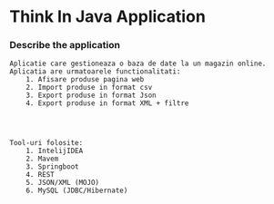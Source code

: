 # Think In Java Application

### Describe the application 
	Aplicatie care gestioneaza o baza de date la un magazin online. Aplicatia are urmatoarele functionalitati:
		1. Afisare produse pagina web
		2. Import produse in format csv
		3. Export produse in format Json
		4. Export produse in format XML + filtre 




	Tool-uri folosite:
		1. IntelijIDEA
		2. Mavem
		3. Springboot
		4. REST
		5. JSON/XML (MOJO)
		6. MySQL (JDBC/Hibernate)




